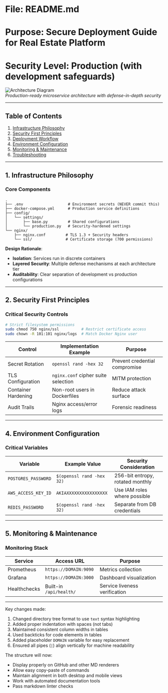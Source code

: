 # File: README.md
# Purpose: Secure Deployment Guide for Real Estate Platform
# Security Level: Production (with development safeguards)

![Architecture Diagram](docs/architecture.png)  
*Production-ready microservice architecture with defense-in-depth security*

---

## Table of Contents
1. [Infrastructure Philosophy](#1-infrastructure-philosophy)  
2. [Security First Principles](#2-security-first-principles)  
3. [Deployment Workflow](#3-deployment-workflow)  
4. [Environment Configuration](#4-environment-configuration)  
5. [Monitoring & Maintenance](#5-monitoring--maintenance)  
6. [Troubleshooting](#6-troubleshooting)  

---

## 1. Infrastructure Philosophy

### Core Components
```text
.
├── .env                    # Environment secrets (NEVER commit this)
├── docker-compose.yml      # Production service definitions
├── config/
│   └── settings/
│       ├── base.py         # Shared configurations
│       └── production.py   # Security-hardened settings
└── nginx/
    ├── nginx.conf         # TLS 1.3 + Security headers
    └── ssl/               # Certificate storage (700 permissions)
```

**Design Rationale**:  
- **Isolation**: Services run in discrete containers  
- **Layered Security**: Multiple defense mechanisms at each architecture tier  
- **Auditability**: Clear separation of development vs production configurations

---

## 2. Security First Principles

### Critical Security Controls
```bash
# Strict filesystem permissions
sudo chmod 750 nginx/ssl          # Restrict certificate access
sudo chown -R 101:101 nginx/logs  # Match Docker Nginx user
```

| Control                  | Implementation Example              | Purpose                          |
|--------------------------|-------------------------------------|----------------------------------|
| Secret Rotation          | `openssl rand -hex 32`              | Prevent credential compromise    |
| TLS Configuration        | `nginx.conf` cipher suite selection | MITM protection                  |
| Container Hardening      | Non-root users in Dockerfiles       | Reduce attack surface            |
| Audit Trails             | Nginx access/error logs             | Forensic readiness               |

---

## 4. Environment Configuration

### Critical Variables
| Variable                  | Example Value               | Security Consideration          |
|--------------------------|-----------------------------|----------------------------------|
| `POSTGRES_PASSWORD`      | `$(openssl rand -hex 32)`   | 256-bit entropy, rotated monthly|
| `AWS_ACCESS_KEY_ID`      | `AKIAXXXXXXXXXXXXXXXX`     | Use IAM roles where possible    |
| `REDIS_PASSWORD`         | `$(openssl rand -hex 32)`   | Separate from DB credentials    |

---

## 5. Monitoring & Maintenance

### Monitoring Stack
| Service       | Access URL                  | Purpose                          |
|---------------|-----------------------------|----------------------------------|
| Prometheus    | `https://DOMAIN:9090`       | Metrics collection               |
| Grafana       | `https://DOMAIN:3000`       | Dashboard visualization          |
| Healthchecks  | Built-in `/api/health/`     | Service liveness verification    |

---

Key changes made:
1. Changed directory tree format to use `text` syntax highlighting
2. Added proper indentation with spaces (not tabs)
3. Maintained consistent column widths in tables
4. Used backticks for code elements in tables
5. Added placeholder `DOMAIN` variable for easy replacement
6. Ensured all pipes (`|`) align vertically for machine readability

The structure will now:
- Display properly on GitHub and other MD renderers
- Allow easy copy-paste of commands
- Maintain alignment in both desktop and mobile views
- Work with automated documentation tools
- Pass markdown linter checks